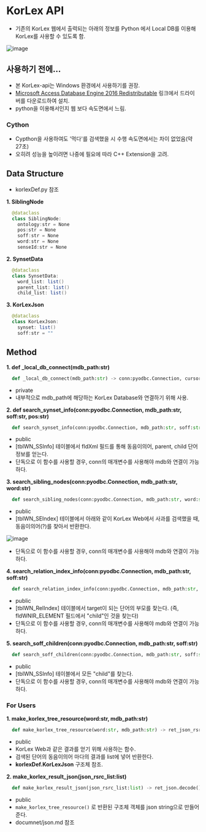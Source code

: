 # KorLex API
  - 기존의 KorLex 웹에서 출력되는 아래의 정보를 Python 에서 Local DB를 이용해 KorLex를 사용할 수 있도록 함.
  
  ![image](https://user-images.githubusercontent.com/30927066/148867056-a93b3536-89af-4354-944b-94022e9272f4.png)

  
## 사용하기 전에...
  - 본 KorLex-api는 Windows 환경에서 사용하기를 권장.
  - [Microsoft Access Database Engine 2016 Redistributable](https://www.microsoft.com/en-us/download/details.aspx?id=54920) 링크에서 드라이버를 다운로드하여 설치.
  - python을 이용해서인지 웹 보다 속도면에서 느림.

  ### Cython
    
  - Cypthon을 사용하여도 '먹다'를 검색했을 시 수행 속도면에서는 차이 없었음(약 27초)
  - 오히려 성능을 높이려면 나중에 필요에 따라 C++ Extension을 고려.

## Data Structure
  - korlexDef.py 참조
  
  **1. SiblingNode**
  ~~~java
    @dataclass
    class SiblingNode:
      ontology:str = None
      pos:str = None
      soff:str = None
      word:str = None
      senseId:str = None
  ~~~
  
  **2. SynsetData**
  ~~~java
    @dataclass
    class SynsetData:
      word_list: list()
      parent_list: list()
      child_list: list()
  ~~~
  
  **3. KorLexJson**
  ~~~java
    @dataclass
    class KorLexJson:
      synset: list()
      soff:str = ""
  ~~~  

## Method
  **1. def _local_db_connect(mdb_path:str)**

  ~~~python
    def _local_db_connect(mdb_path:str) -> conn:pyodbc.Connection, cursor:pyodbc.Cursor
  ~~~
    
  - private
  - 내부적으로 mdb_path에 해당하는 KorLex Database와 연결하기 위해 사용.
    
  **2. def search_synset_info(conn:pyodbc.Connection, mdb_path:str, soff:str, pos:str)**
  
  ~~~python
    def search_synset_info(conn:pyodbc.Connection, mdb_path:str, soff:str, pos:str) -> korlexDef.SynsetData
  ~~~
    
  - public
  - \[tblWN_SSInfo] 테이블에서 fldXml 필드를 통해 동음이의어, parent, child 단어 정보를 얻는다.
  - 단독으로 이 함수를 사용할 경우, conn의 매개변수를 사용해야 mdb와 연결이 가능하다.

  **3. search_sibling_nodes(conn:pyodbc.Connection, mdb_path:str, word:str)**

  ~~~python
    def search_sibling_nodes(conn:pyodbc.Connection, mdb_path:str, word:str) -> siblingNodeList:list
  ~~~
    
  - public
  - \[tblWN_SEIndex] 테이블에서 아래와 같이 KorLex Web에서 사과를 검색했을 때, 동음이의어(?)를 찾아서 반환한다.

  ![image](https://user-images.githubusercontent.com/30927066/148869392-5dc8fa12-8f94-47c2-8b44-2a7c1565b597.png) 

  - 단독으로 이 함수를 사용할 경우, conn의 매개변수를 사용해야 mdb와 연결이 가능하다.

  **4. search_relation_index_info(conn:pyodbc.Connection, mdb_path:str, soff:str)**

  ~~~python
    def search_relation_index_info(conn:pyodbc.Connection, mdb_path:str, soff:str) -> ret_element:(None|list)
  ~~~
    
  - public
  - \[tblWN_RelIndex] 테이블에서 target이 되는 단어의 부모를 찾는다. (즉, fldWNIR_ELEMENT 필드에서 "child"인 것을 찾는다)
  - 단독으로 이 함수를 사용할 경우, conn의 매개변수를 사용해야 mdb와 연결이 가능하다.

  **5. search_soff_children(conn:pyodbc.Connection, mdb_path:str, soff:str)**
    
  ~~~python
    def search_soff_children(conn:pyodbc.Connection, mdb_path:str, soff:str) -> ret_child_list:list
  ~~~
    
  - public
  - \[tblWN_SSInfo] 테이블에서 모든 "child"를 찾는다.
  - 단독으로 이 함수를 사용할 경우, conn의 매개변수를 사용해야 mdb와 연결이 가능하다.
    
  ### For Users
  **1. make_korlex_tree_resource(word:str, mdb_path:str)**
    
  ~~~python
    def make_korlex_tree_resource(word:str, mdb_path:str) -> ret_json_rsrc_list:list
  ~~~

  - public
  - KorLex Web과 같은 결과를 얻기 위해 사용하는 함수.
  - 검색된 단어의 동음이의어 마다의 결과를 list에 넣어 반환한다.
  - **korlexDef.KorLexJson** 구조체 참조.
    
  **2. make_korlex_result_json(json_rsrc_list:list)**
    
  ~~~python
    def make_korlex_result_json(json_rsrc_list:list) -> ret_json.decode():str
  ~~~

  - public
  - <code>make_korlex_tree_resource()</code> 로 반환된 구조체 객체를 json string으로 만들어준다.
  - documnet/json.md 참조
